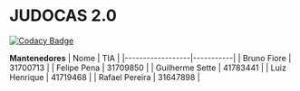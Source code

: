 # JUDOCAS 2.0

[![Codacy Badge](https://api.codacy.com/project/badge/Grade/7613f9c5c87b47d98704b4c6dd84489a)](https://app.codacy.com/manual/GuilhermeeSette/Judocas-2.0?utm_source=github.com&utm_medium=referral&utm_content=GuilhermeeSette/Judocas-2.0&utm_campaign=Badge_Grade_Dashboard)

**Mantenedores**
|      Nome        |    TIA    |
|------------------|-----------|
| Bruno Fiore      | 31700713  |
| Felipe Pena      | 31709850  |
| Guilherme Sette  | 41783441  |
| Luiz Henrique    | 41719468  |
| Rafael Pereira   | 31647898  |




